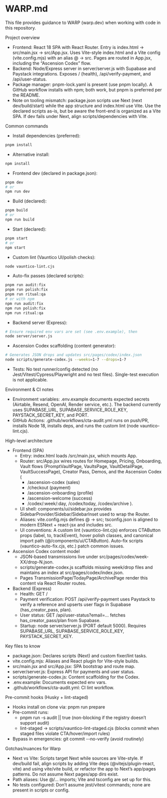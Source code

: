 # WARP.md

This file provides guidance to WARP (warp.dev) when working with code in this repository.

Project overview
- Frontend: React 18 SPA with React Router. Entry is index.html → src/main.jsx → src/App.jsx. Uses Vite-style index.html and a Vite config (vite.config.mjs) with an alias @ → src. Pages are routed in App.jsx, including the “Ascension Codex” flow.
- Backend: Node/Express server in server/server.js with Supabase and Paystack integrations. Exposes / (health), /api/verify-payment, and /api/user-status.
- Package manager: pnpm-lock.yaml is present (use pnpm locally). A GitHub workflow installs with npm; both work, but pnpm is preferred per the README.
- Note on tooling mismatch: package.json scripts use Next (next dev/build/start) while the app structure and index.html use Vite. Use the declared scripts as-is, but be aware the front-end is organized as a Vite SPA. If dev fails under Next, align scripts/dependencies with Vite.

Common commands
- Install dependencies (preferred):
```bash path=null start=null
pnpm install
```
- Alternative install:
```bash path=null start=null
npm install
```
- Frontend dev (declared in package.json):
```bash path=null start=null
pnpm dev
# or
npm run dev
```
- Build (declared):
```bash path=null start=null
pnpm build
# or
npm run build
```
- Start (declared):
```bash path=null start=null
pnpm start
# or
npm start
```
- Custom lint (Vauntico UI/polish checks):
```bash path=null start=null
node vauntico-lint.cjs
```
- Auto-fix passes (declared scripts):
```bash path=null start=null
pnpm run audit:fix
pnpm run polish:fix
pnpm run ritual:qa
# or with npm
npm run audit:fix
npm run polish:fix
npm run ritual:qa
```
- Backend server (Express):
```bash path=null start=null
# Ensure required env vars are set (see .env.example), then
node server/server.js
```
- Ascension Codex scaffolding (content generator):
```bash path=null start=null
# Generates JSON drops and updates src/pages/codex/index.json
node scripts/generate-codex.js --weeks=1-7 --drops=1-7
```
- Tests: No test runner/config detected (no Jest/Vitest/Cypress/Playwright and no test files). Single-test execution is not applicable.

Environment & CI notes
- Environment variables: .env.example documents expected secrets (Airtable, Resend, OpenAI, Render service, etc.). The backend currently uses SUPABASE_URL, SUPABASE_SERVICE_ROLE_KEY, PAYSTACK_SECRET_KEY, and PORT.
- GitHub Actions: .github/workflows/cta-audit.yml runs on push/PR, installs Node 18, installs deps, and runs the custom lint (node vauntico-lint.cjs).

High-level architecture
- Frontend (SPA)
  - Entry: index.html loads /src/main.jsx, which mounts App.
  - Router: src/App.jsx wires routes for Homepage, Pricing, Onboarding, Vault flows (PromptVaultPage, VaultsPage, VaultDetailPage, VaultSuccessPage), Creator Pass, Demos, and the Ascension Codex (
    - /ascension-codex (sales)
    - /checkout (payment)
    - /ascension-onboarding (profile)
    - /ascension-welcome (success)
    - /codex/:week/:day, /codex/today, /codex/archive
  ).
  - UI shell: components/ui/sidebar.jsx provides SidebarProvider/Sidebar/SidebarInset used to wrap the Router.
  - Aliases: vite.config.mjs defines @ → src; tsconfig.json is aligned to modern ESNext + react-jsx and includes src.
  - UI conventions: A custom lint (vauntico-lint.cjs) enforces CTAButton props (label, to, trackEvent), hover polish classes, and canonical import path (@/components/ui/CTAButton). Auto-fix scripts (vauntico-auto-fix.cjs, etc.) patch common issues.
- Ascension Codex content model
  - JSON-based transmissions live under src/pages/codex/week-XX/drop-N.json.
  - scripts/generate-codex.js scaffolds missing week/drop files and maintains an index at src/pages/codex/index.json.
  - Pages TransmissionPage/TodayPage/ArchivePage render this content via React Router routes.
- Backend (Express)
  - Health: GET /
  - Payment verification: POST /api/verify-payment uses Paystack to verify a reference and upserts user flags in Supabase (has_creator_pass, plan).
  - User status: GET /api/user-status?email=… fetches has_creator_pass/plan from Supabase.
  - Startup: node server/server.js (PORT default 5000). Requires SUPABASE_URL, SUPABASE_SERVICE_ROLE_KEY, PAYSTACK_SECRET_KEY.

Key files to know
- package.json: Declares scripts (Next) and custom fixer/lint tasks.
- vite.config.mjs: Aliases and React plugin for Vite-style builds.
- src/main.jsx and src/App.jsx: SPA bootstrap and route map.
- server/server.js: Express API for payments and user status.
- scripts/generate-codex.js: Content scaffolding for the Codex.
- .env.example: Documents expected env vars.
- .github/workflows/cta-audit.yml: CI lint workflow.

Pre-commit hooks (Husky + lint-staged)
- Hooks install on clone via: pnpm run prepare
- Pre-commit runs:
  - pnpm run -s audit || true (non-blocking if the registry doesn’t support audit)
  - lint-staged → scripts/vauntico-lint-staged.cjs (blocks commit when staged files violate CTA/hover/import rules)
- Bypass in emergencies: git commit --no-verify (avoid routinely)

Gotchas/nuances for Warp
- Next vs Vite: Scripts target Next while sources are Vite-style. If dev/build fail, align scripts by adding Vite deps (@vitejs/plugin-react, vite) and using vite/vite build, or refactor the app to Next’s app/pages patterns. Do not assume Next pages/app dirs exist.
- Path aliases: Use @/… imports; Vite and tsconfig are set up for this.
- No tests configured: Don’t assume jest/vitest commands; none are present in scripts or config.
